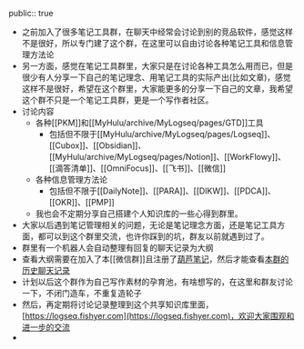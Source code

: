 public:: true

- 之前加入了很多笔记工具群，在聊天中经常会讨论到别的竞品软件，感觉这样不是很好，所以专门建了这个群，在这里可以自由讨论各种笔记工具和信息管理方法论
- 另一方面，感觉在笔记工具群里，大家只是在讨论各种工具怎么用而已，但是很少有人分享一下自己的笔记理念、用笔记工具的实际产出(比如文章)，感觉这样不是很好，希望在这个群里，大家能更多的分享一下自己的文章，我希望这个群不只是一个笔记工具群，更是一个写作者社区。
- 讨论内容
	- 各种[[PKM]]和[[MyHulu/archive/MyLogseq/pages/GTD]]工具
		- 包括但不限于[[MyHulu/archive/MyLogseq/pages/Logseq]]、[[Cubox]]、[[Obsidian]]、[[MyHulu/archive/MyLogseq/pages/Notion]]、[[WorkFlowy]]、[[滴答清单]]、[[OmniFocus]]、[[飞书]]、[[微信]]
	- 各种信息管理方法论
		- 包括但不限于[[DailyNote]]、[[PARA]]、[[DIKW]]、[[PDCA]]、[[OKR]]、[[PMP]]
	- 我也会不定期分享自己搭建个人知识库的一些心得到群里。
- 大家以后遇到笔记管理相关的问题，无论是笔记理念方面，还是笔记工具方面，都可以到这个群里交流，也许你踩到的坑，群友以前就遇到过了。
- 群里有一个机器人会自动整理有回复的聊天记录为大纲
- 查看大纲需要在加入了本[[微信群]]且注册了[葫芦笔记](https://hulunote.com/app?invitation-code=74ccd42a)，然后才能查看[本群的历史聊天记录](https://www.hulunote.com/app#/WXGroup:%E9%AB%98%E6%95%88%E4%BF%A1%E6%81%AF%E7%AE%A1%E7%90%86-%E4%BA%A4%E6%B5%81%E7%BE%A4/diaries)
- 计划以后这个群作为自己写作素材的孕育池，有啥想写的，在这里和群友讨论一下，不闭门造车，不重复造轮子
- 然后，再定期将讨论记录整理到这个共享知识库里面，[https://logseq.fishyer.com](https://logseq.fishyer.com)，欢迎大家围观和进一步的交流
-